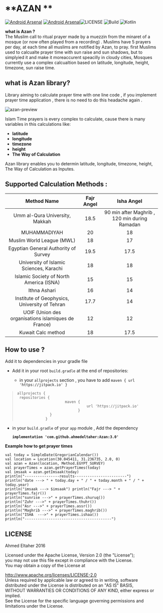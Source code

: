 # **AZAN  **
  
[![Android Arsenal](https://img.shields.io/badge/Android-Time%20Prayer-brightgreen.svg)](https://android-arsenal.com/details/1/5099)  [![Android Arsenal](https://img.shields.io/badge/Android%20Arsenal-Date%20&%20Time%20Pickers-orange.svg)](https://android-arsenal.com/details/1/7676)![LICENSE](https://img.shields.io/badge/License-Apache%20License%20V2.0-yellow.svg)  ![Build](https://img.shields.io/badge/Azan-jitpack.io-blue.svg)  ![Kotlin](https://img.shields.io/badge/Kotlin-1.3.x-blue.svg)  
  
  
  
**what is Azan ?**   
The Muslim call to ritual prayer made by a muezzin from the minaret of a mosque (or now often played from a recording) . Muslims have 5 prayers per day, at each time all muslims are notified by Azan, to pray. first Muslims used to calcualte prayer time with sun raise and sun shadows, but to simplyied it and make it moreaccurent speacilly in cloudy cities, Mosques currently use a complex calcualtion based on latitude, longitude, height, timezone, sun raise time.

  
  
  
## what is Azan library?  
  
Library aiming to calculate prayer time with one line code , if you implement prayer time application , there is no need to do this headache again .  
  
![azan-preview](https://user-images.githubusercontent.com/1812129/69456412-df2a3080-0d6a-11ea-98d8-0ebc180984d7.png)
  
Islam Time prayers is every complex to calculate, cause there is many variables in this calculations like:  
  
- **latitude**  
- **longitude**  
- **timezone**  
- **height**  
- **The Way of Calculation**   


Azan library enables you to determin latitude, longitude, timezone, height, The Way of Calculation as Inputes. 
  
  
## Supported Calculation Methods :  
  
| Method Name                                          | Fajr Angel           | Isha Angel                                    |  
|:----------------------------------------------------:|:--------------------:|:---------------------------------------------:|  
| Umm al-Qura University, Makkah                       | 18.5                 | 90 min after Maghrib , 120 min during Ramadan |  
| MUHAMMADIYAH                                         | 20                   | 18                                            |  
| Muslim World League (MWL)                            | 18                   | 17                                            |  
| Egyptian General Authority of Survey                 | 19.5                 | 17.5                                          |  
| University of Islamic Sciences, Karachi              | 18                   | 18                                            |  
| Islamic Society of North America (ISNA)              | 15                   | 15                                            |  
| Ithna Ashari                                         | 16                      | 14                                            |  
| Institute of Geophysics, University of Tehran        | 17.7                 | 14                                            |  
| UOIF (Union des organisations islamiques de France)  | 12                   | 12                                            |  
| Kuwait Calc method                                   | 18                   | 17.5                                          |  
  
  
## How to use ?  
  
Add it to dependencies in your gradle file   
  
- Add it in your root `build.gradle` at the end of repositories:  
  
  - in your `allprojects` section , you have to add  `maven { url 'https://jitpack.io' }`   

>     allprojects {  
>      repositories { 
>                           maven { 
>                                     url 'https://jitpack.io' 
> 			                      }
> 			         }
> 			       }

 - in your `build.gradle` of your `app` module , Add the dependency
 
	**`implementation 'com.github.ahmedeltaher:Azan:3.0'`**
   

**Example how to get prayer times**  
  
 
``` 
val today = SimpleDate(GregorianCalendar())
val location = Location(30.045411, 31.236735, 2.0, 0)
val azan = Azan(location, Method.EGYPT_SURVEY)
val prayerTimes = azan.getPrayerTimes(today)
val imsaak = azan.getImsaak(today) 
println("----------------results------------------------") 
println("date ---> " + today.day + " / " + today.month + " / " + today.year)
println("imsaak ---> $imsaak") println("Fajr ---> " + prayerTimes.fajr()) 
println("sunrise --->" + prayerTimes.shuruq())
println("Zuhr --->" + prayerTimes.thuhr())
println("Asr --->" + prayerTimes.assr()) 
println("Maghrib --->" + prayerTimes.maghrib())
println("ISHA  --->" + prayerTimes.ishaa())
println("----------------------------------------") 
``` 





## LICENSE  
  
Ahmed Eltaher 2016  
  
Licensed under the Apache License, Version 2.0 (the "License");  
you may not use this file except in compliance with the License.  
You may obtain a copy of the License at  
  
 http://www.apache.org/licenses/LICENSE-2.0  
Unless required by applicable law or agreed to in writing, software  
distributed under the License is distributed on an "AS IS" BASIS,  
WITHOUT WARRANTIES OR CONDITIONS OF ANY KIND, either express or implied.  
See the License for the specific language governing permissions and  
limitations under the License.
